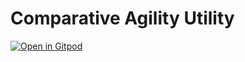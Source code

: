 # Comparative Agility Utility
[![Open in Gitpod](https://gitpod.io/button/open-in-gitpod.svg)](https://gitpod.io/#https://github.com/dthatcherWiley/compAgility-1)

